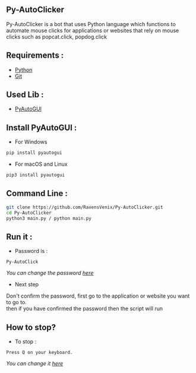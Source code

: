 ## Py-AutoClicker
Py-AutoClicker is a bot that uses Python language which functions to automate mouse clicks for applications or websites that rely on mouse clicks such as popcat.click, popdog.click

## Requirements :
- [Python](https://python.org/)
- [Git](https://git-scm.com/downloads)

## Used Lib :
- [PyAutoGUI](https://pyautogui.readthedocs.io/en/latest/install.html)

## Install PyAutoGUI :
- For Windows
```bash
pip install pyautogui
```
- For macOS and Linux
```bash
pip3 install pyautogui
```

## Command Line :
```bash
git clone https://github.com/RavensVenix/Py-AutoClicker.git
cd Py-AutoClicker
python3 main.py / python main.py
```

## Run it :
- Password is :
```
Py-AutoClick
```
*You can change the password* [*here*](https://github.com/RavensVenix/Py-AutoClicker/blob/9f7d56353d0866629a28ab5af61cfafb163a409e/lib/checkPassword.py#L5C35-L5C35)

- Next step
<p>Don't confirm the password, first go to the application or website you want to go to.<br>
then if you have confirmed the password then the script will run

## How to stop?
- To stop :
```
Press Q on your keyboard.
```
*You can change it* [*here*](https://github.com/RavensVenix/Py-AutoClicker/blob/9f7d56353d0866629a28ab5af61cfafb163a409e/main.py#L41)
